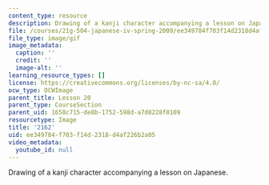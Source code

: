 ```yaml
---
content_type: resource
description: Drawing of a kanji character accompanying a lesson on Japanese.
file: /courses/21g-504-japanese-iv-spring-2009/ee349784f703f14d2318d4af226b2a05_2162.gif
file_type: image/gif
image_metadata:
  caption: ''
  credit: ''
  image-alt: ''
learning_resource_types: []
license: https://creativecommons.org/licenses/by-nc-sa/4.0/
ocw_type: OCWImage
parent_title: Lesson 20
parent_type: CourseSection
parent_uid: 1658c715-de8b-1752-598d-a7d8228f0109
resourcetype: Image
title: '2162'
uid: ee349784-f703-f14d-2318-d4af226b2a05
video_metadata:
  youtube_id: null
---
```

Drawing of a kanji character accompanying a lesson on Japanese.